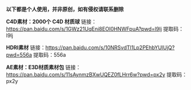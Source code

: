 **以下都是个人使用，并非原创，如有侵权请联系删除**

**C4D素材：2000个 C4D 材质球**
链接：https://pan.baidu.com/s/1GWz21UqEni8EOI0HNWFpuA?pwd=l9lj 提取码：l9lj

**HDRI素材**
链接：https://pan.baidu.com/s/10NRSvdTl1Lp2PEhbYUlUjQ?pwd=556a 提取码：556a

**AE素材：E3D材质素材包**
链接：https://pan.baidu.com/s/11sAynmzBXwUQEZ0fLHrr6w?pwd=px2y 提取码：px2y
